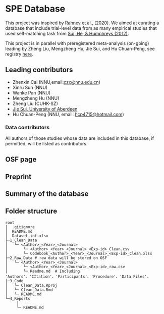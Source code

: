 # SPE Database
This project was inspired by [Rahnev et al., (2020)](https://doi.org/10.1038/s41562-019-0813-1). We aimed at curating a database that include trial-level data from as many empirical studies that used self-matching task from [Sui, He, & Humphreys (2012)](http://www.ncbi.nlm.nih.gov/pubmed/22963229).

This project is in parallel with preregistered meta-analysis (on-going) leading by Zheng Liu, Mengzheng Hu, Jie Sui, and Hu Chuan-Peng, see registry [here](https://osf.io/euqmf).

## Leading contributors
- Zhenxin Cai (NNU,email:czx@nnu.edu.cn)
- Xinru Sun (NNU)
- Wanke Pan (NNU)
- Mengzheng Hu (NNU)
- Zheng Liu (CUHK-SZ)
- [Jie Sui, University of Aberdeen](https://www.abdn.ac.uk/people/jie.sui)
- Hu Chuan-Peng (NNU, email: hcp4715@hotmail.com)

### Data contributors
All authors of those studies whose data are included in this database, if permitted, will be listed as contributors.

## OSF page

## Preprint

## Summary of the database

## Folder structure

```
root
│  .gitignore
│  README.md
│  Dataset_inf.xlsx 
├─1_Clean_Data 
│   └─ <Author>_<Year>_<Journal>
│       └─ <Author>_<Year>_<Journal>_<Exp-id>_Clean.csv
│       └─ Codebook_<Author>_<Year>_<Journal>_<Exp-id>_Clean.xlsx
├─2_Raw_Data # raw data will be stored on OSF
│   └─ <Author>_<Year>_<Journal>
│       └─ <Author>_<Year>_<Journal>_<Exp-id>_raw.csv
│       └─ Readme.md  # Including 'Authors'、'CItation'、'Participants'、'Procedure'、'Data Files'.
├─3_Code
│   └─ Clean_Data.Rproj
│   └─ Clean_Data.Rmd
│   └─ README.md
└─4_Reports
     │
     └─ README.md

```
